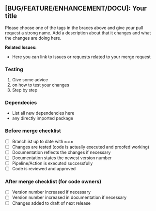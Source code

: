 ## [BUG/FEATURE/ENHANCEMENT/DOCU]: Your title

Please choose one of the tags in the braces above and give your pull request a strong name. Add a description about that it changes and what the changes are doing here. 

**Related Issues:**

- Here you can link to issues or requests related to your merge request

### Testing

1. Give some advice 
2. on how to test your changes
3. Step by step

### Dependecies

- List all new dependencies here
- any directly imported package

### Before merge checklist

- [ ] Branch ist up to date with `main`
- [ ] Changes are tested (code is actually executed and proofed working)
- [ ] Documentation reflects the changes if necessary
- [ ] Documentation states the newest version number
- [ ] Pipeline/Action is executed successfully
- [ ] Code is reviewed and approved

### After merge checklist (for code owners)

- [ ] Version number increased if necessary 
- [ ] Version number increased in documentation if necessary
- [ ] Changes added to draft of next release
